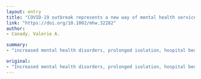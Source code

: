 ```yaml
---
layout: entry
title: "COVID-19 outbreak represents a new way of mental health service delivery"
link: "https://doi.org/10.1002/mhw.32282"
author:
- Canady, Valerie A.

summary:
- "increased mental health disorders, prolonged isolation, hospital bed adequacy, lost revenue and staff safety are among the myriad of concerns the field is dealing with in the wake of the COVID-19 epidemic. Some staff, protective gear is in order in order for some staff. Increased mental health disorder and prolonged isolation among myriad concerns. For some staff, a protective gear in order to protect staff is in place. The field is grappling with mental health problems, isolation, loss of revenue and lost revenue. More than adversity and isolation among the concerns, increased mental illness, loss revenue and loss of staff are among those."

original:
- "Increased mental health disorders, prolonged isolation, hospital bed adequacy, lost revenue and staff safety are among the myriad of concerns the field is dealing with in the wake of the COVID-19 epidemic. And for some staff, protective gear is in order."
---
```


